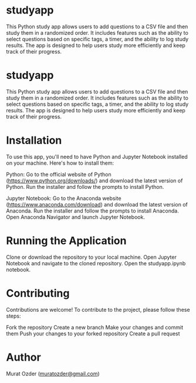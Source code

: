 # studyapp
This Python study app allows users to add questions to a CSV file and then study them in a randomized order. It includes features such as the ability to select questions based on specific tags, a timer, and the ability to log study results. The app is designed to help users study more efficiently and keep track of their progress.

# studyapp
This Python study app allows users to add questions to a CSV file and then study them in a randomized order. It includes features such as the ability to select questions based on specific tags, a timer, and the ability to log study results. The app is designed to help users study more efficiently and keep track of their progress.

# Installation

To use this app, you'll need to have Python and Jupyter Notebook installed on your machine. Here's how to install them:

Python: Go to the official website of Python (https://www.python.org/downloads/) and download the latest version of Python. Run the installer and follow the prompts to install Python.

Jupyter Notebook: Go to the Anaconda website (https://www.anaconda.com/download) and download the latest version of Anaconda. Run the installer and follow the prompts to install Anaconda. Open Anaconda Navigator and launch Jupyter Notebook.

# Running the Application

Clone or download the repository to your local machine. Open Jupyter Notebook and navigate to the cloned repository. Open the studyapp.ipynb notebook.

# Contributing

Contributions are welcome! To contribute to the project, please follow these steps:

Fork the repository
Create a new branch
Make your changes and commit them
Push your changes to your forked repository
Create a pull request

# Author

Murat Ozder (muratozder@gmail.com)
